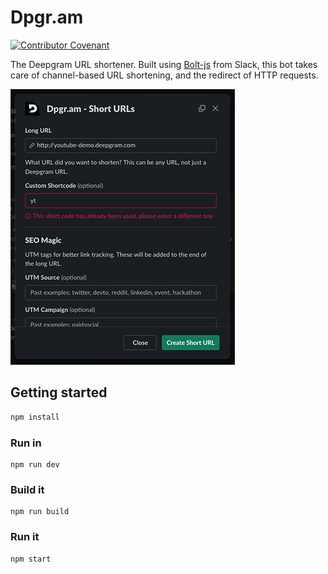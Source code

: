 # Dpgr.am

[![Contributor Covenant](https://img.shields.io/badge/Contributor%20Covenant-v2.0%20adopted-ff69b4.svg?style=flat-rounded)](CODE_OF_CONDUCT.md)

The Deepgram URL shortener. Built using [Bolt-js](https://github.com/slackapi/bolt-js) from Slack, this bot takes care of channel-based URL shortening, and the redirect of HTTP requests.

![Dpgr.am - Short URLs screenshot from the app in Slack](.github/screenshot.png)

## Getting started

```bash
npm install
```

### Run in

```
npm run dev
```

### Build it

```
npm run build
```

### Run it

```
npm start
```
